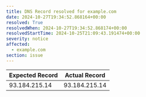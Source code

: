 ```yaml
---
title: DNS Record resolved for example.com
date: 2024-10-27T19:34:52.868164+00:00
resolved: True
resolvedWhen: 2024-10-27T19:34:52.868174+00:00
resolvedStartTime: 2024-10-25T21:09:43.191474+00:00
severity: notice
affected:
  - example.com
section: issue
---
```


| Expected Record  | Actual Record  |
|------------------|----------------|
| 93.184.215.14 | 93.184.215.14 |
